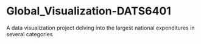 # Global_Visualization-DATS6401
 A data visualization project delving into the largest national expenditures in several categories
